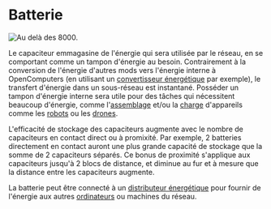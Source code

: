 # Batterie

![Au delà des 8000.](oredict:oc:capacitor)

Le capaciteur emmagasine de l'énergie qui sera utilisée par le réseau, en se comportant comme un tampon d'énergie au besoin. Contrairement à la conversion de l'énergie d'autres mods vers l'énergie interne à OpenComputers (en utilisant un [convertisseur énergétique](powerConverter.md) par exemple), le transfert d'énergie dans un sous-réseau est instantané. Posséder un tampon d'énergie interne sera utile pour des tâches qui nécessitent beaucoup d'énergie, comme l'[assemblage](assembler.md) et/ou la [charge](charger.md) d'appareils comme les [robots](robot.md) ou les [drones](../item/drone.md).

L'efficacité de stockage des capaciteurs augmente avec le nombre de capaciteurs en contact direct ou à promixité. Par exemple, 2 batteries directement en contact auront une plus grande capacité de stockage que la somme de 2 capaciteurs séparés. Ce bonus de proximité s'applique aux capaciteurs jusqu'à 2 blocs de distance, et diminue au fur et à mesure que la distance entre les capaciteurs augmente.

La batterie peut être connecté à un [distributeur énergétique](powerDistributor.md) pour fournir de l'énergie aux autres [ordinateurs](../general/computer.md) ou machines du réseau.

